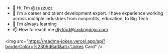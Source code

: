 - 👋 Hi, I’m @zuzzuzz
- 👀 I’m a career and talent development expert. I have experience working across multiple industries from nonprofits, education, to Big Tech. 
- 🌱 I’m always learning
- 📫 How to reach me dlyford@codingdojo.com 

<!---
zuzzuzz/zuzzuzz is a ✨ special ✨ repository because its `README.md` (this file) appears on your GitHub profile.
You can click the Preview link to take a look at your changes.
--->
<img src="https://readme-jokes.vercel.app/api?borderColor=%2306d6a0&alt="Jokes Card" />
